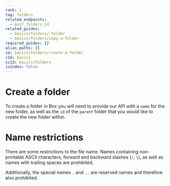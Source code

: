 ```yaml
---
rank: 1
tag: folders
related_endpoints:
  - post_folders_id
related_guides:
  - basics/folders/-folder
  - basics/folders/copy-a-folder
required_guides: []
alias_paths: []
id: basics/folders/create-a-folder
cId: basics
scId: basics/folders
isIndex: false
---
```


# Create a folder

To create a folder in Box you will need to provide our API with a `name` for the
new folder, as well as the `id` of the `parent` folder that you would like to
create the new folder within.

<Samples id='post_folders' >

</Samples>

<Message>

# Name restrictions

There are some restrictions to the file name. Names containing non-printable
ASCII characters, forward and backward slashes (`/`, `\`), as well as names
with trailing spaces are prohibited.

Additionally, the special names `.` and `..` are reserved names and therefore
also prohibited.

</Message>
